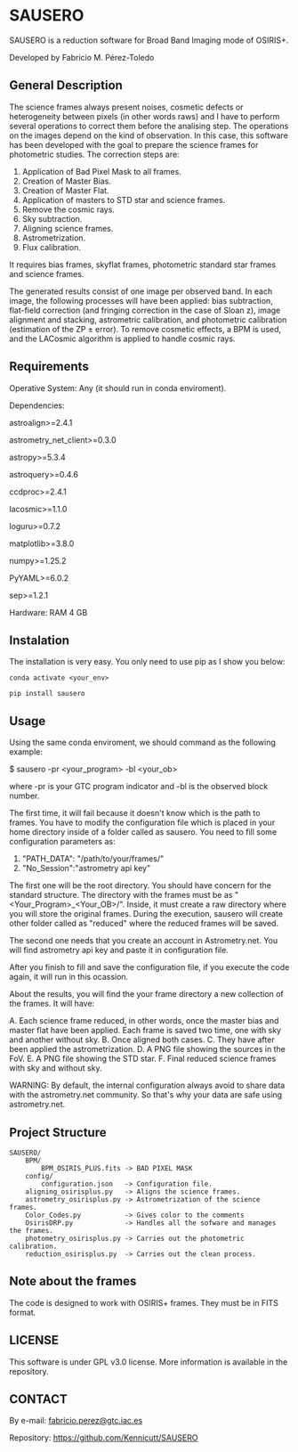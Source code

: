 # SAUSERO

SAUSERO is a reduction software for Broad Band Imaging mode of OSIRIS+.

Developed by Fabricio M. Pérez-Toledo

## General Description

The science frames always present noises, cosmetic defects or heterogeneity between pixels (in other words raws)
and I have to perform several operations to correct them before the analising step. The operations on the images 
depend on the kind of observation. In this case, this software has been developed with the goal to prepare the 
science frames for photometric studies. The correction steps are:

1. Application of Bad Pixel Mask to all frames.
2. Creation of Master Bias.
3. Creation of Master Flat.
4. Application of masters to STD star and science frames.
5. Remove the cosmic rays.
6. Sky subtraction.
7. Aligning science frames.
8. Astrometrization.
9. Flux calibration.

It requires bias frames, skyflat frames, photometric standard star frames and science frames.

The generated results consist of one image per observed band. In each image, the following processes will have
been applied: bias subtraction, flat-field correction (and fringing correction in the case of Sloan z), image 
alignment and stacking, astrometric calibration, and photometric calibration (estimation of the ZP ± error). 
To remove cosmetic effects, a BPM is used, and the LACosmic algorithm is applied to handle cosmic rays.

## Requirements

Operative System: Any (it should run in conda enviroment).

Dependencies:

  astroalign>=2.4.1
  
  astrometry_net_client>=0.3.0
  
  astropy>=5.3.4
  
  astroquery>=0.4.6
  
  ccdproc>=2.4.1
  
  lacosmic>=1.1.0
  
  loguru>=0.7.2
  
  matplotlib>=3.8.0
  
  numpy>=1.25.2
  
  PyYAML>=6.0.2
  
  sep>=1.2.1

Hardware: RAM 4 GB

## Instalation

The installation is very easy. You only need to use pip as I show you below:

    conda activate <your_env>

    pip install sausero

## Usage

Using the same conda enviroment, we should command as the following example:

$ sausero -pr <your_program> -bl <your_ob>

where -pr is your GTC program indicator and -bl is the observed block number.

The first time, it will fail because it doesn't know which is the path to frames.
You have to modify the configuration file which is placed in your home directory
inside of a folder called as sausero. You need to fill some configuration parameters
as:

1. "PATH_DATA": "/path/to/your/frames/"
2. "No_Session":"astrometry api key"

The first one will be the root directory. You should have concern for the standard
structure. The directory with the frames must be as "<Your_Program>_<Your_OB>/".
Inside, it must create a raw directory where you will store the original frames.
During the execution, sausero will create other folder called as "reduced" where
the reduced frames will be saved.

The second one needs that you create an account in Astrometry.net. You will find
astrometry api key and paste it in configuration file.

After you finish to fill and save the configuration file, if you execute the code
again, it will run in this ocassion.

About the results, you will find the your frame directory a new collection of the 
frames. It will have:

A. Each science frame reduced, in other words, once the master bias and master
flat have been applied. Each frame is saved two time, one with sky and another
without sky.
B. Once aligned both cases.
C. They have after been applied the astrometrization.
D. A PNG file showing the sources in the FoV.
E. A PNG file showing the STD star.
F. Final reduced science frames with sky and without sky.

WARNING: By default, the internal configuration always avoid to share data with 
the astrometry.net community. So that's why your data are safe using
astrometry.net.

## Project Structure

    SAUSERO/
        BPM/
            BPM_OSIRIS_PLUS.fits -> BAD PIXEL MASK
        config/
            configuration.json   -> Configuration file.
        aligning_osirisplus.py   -> Aligns the science frames. 
        astrometry_osirisplus.py -> Astrometrization of the science frames.
        Color_Codes.py           -> Gives color to the comments
        OsirisDRP.py             -> Handles all the sofware and manages the frames. 
        photometry_osirisplus.py -> Carries out the photometric calibration.
        reduction_osirisplus.py  -> Carries out the clean process.

## Note about the frames

The code is designed to work with OSIRIS+ frames. They must be in FITS format.

## LICENSE

This software is under GPL v3.0 license. More information is available in the
repository.

## CONTACT

By e-mail: fabricio.perez@gtc.iac.es

Repository: https://github.com/Kennicutt/SAUSERO